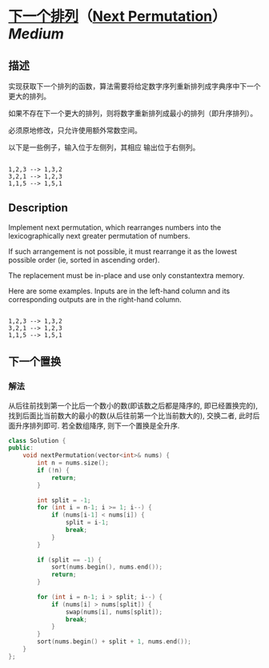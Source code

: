 # [下一个排列](https://leetcode-cn.com/problems/next-permutation)（[Next Permutation](https://leetcode.com/problems/next-permutation)）*Medium*
## 描述
实现获取下一个排列的函数，算法需要将给定数字序列重新排列成字典序中下一个更大的排列。

如果不存在下一个更大的排列，则将数字重新排列成最小的排列（即升序排列）。

必须原地修改，只允许使用额外常数空间。

以下是一些例子，输入位于左侧列，其相应
输出位于右侧列。
```

1,2,3 --> 1,3,2
3,2,1 --> 1,2,3
1,1,5 --> 1,5,1
```

## Description
Implement next permutation, which rearranges numbers into the lexicographically next greater permutation of numbers.

If such arrangement is not possible, it must rearrange it as the lowest possible order (ie, sorted in ascending order).

The replacement must be in-place and use only constantextra memory.

Here are some examples. Inputs are in the left-hand column and its corresponding outputs are in the right-hand column.
```

1,2,3 --> 1,3,2
3,2,1 --> 1,2,3
1,1,5 --> 1,5,1
```


## 下一个置换
### 解法
从后往前找到第一个比后一个数小的数(即该数之后都是降序的, 即已经置换完的), 找到后面比当前数大的最小的数(从后往前第一个比当前数大的), 交换二者, 此时后面升序排列即可. 若全数组降序, 则下一个置换是全升序.

```c++
class Solution {
public:
    void nextPermutation(vector<int>& nums) {
        int n = nums.size();
        if (!n) {
            return;
        }
        
        int split = -1;
        for (int i = n-1; i >= 1; i--) {
            if (nums[i-1] < nums[i]) {
                split = i-1;
                break;
            }
        }
        
        if (split == -1) {
            sort(nums.begin(), nums.end());
            return;
        }
        
        for (int i = n-1; i > split; i--) {
            if (nums[i] > nums[split]) {
                swap(nums[i], nums[split]);
                break;
            }
        }
        sort(nums.begin() + split + 1, nums.end());
    }
};
```